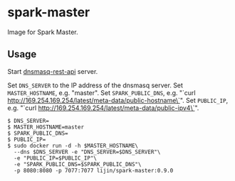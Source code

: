 spark-master
============

Image for Spark Master.

Usage
-----

Start [dnsmasq-rest-api](https://index.docker.io/u/lijin/dnsmasq-rest-api/) server.

Set `DNS_SERVER` to the IP address of the dnsmasq server.
Set `MASTER_HOSTNAME`, e.g. "master".
Set `SPARK_PUBLIC_DNS`, e.g. "\`curl http://169.254.169.254/latest/meta-data/public-hostname\`".
Set `PUBLIC_IP`, e.g. "\`curl http://169.254.169.254/latest/meta-data/public-ipv4\`".

```shell
$ DNS_SERVER=
$ MASTER_HOSTNAME=master
$ SPARK_PUBLIC_DNS=
$ PUBLIC_IP=
$ sudo docker run -d -h $MASTER_HOSTNAME\
  --dns $DNS_SERVER -e "DNS_SERVER=$DNS_SERVER"\
  -e "PUBLIC_IP=$PUBLIC_IP"\
  -e "SPARK_PUBLIC_DNS=$SPARK_PUBLIC_DNS"\
  -p 8080:8080 -p 7077:7077 lijin/spark-master:0.9.0
```